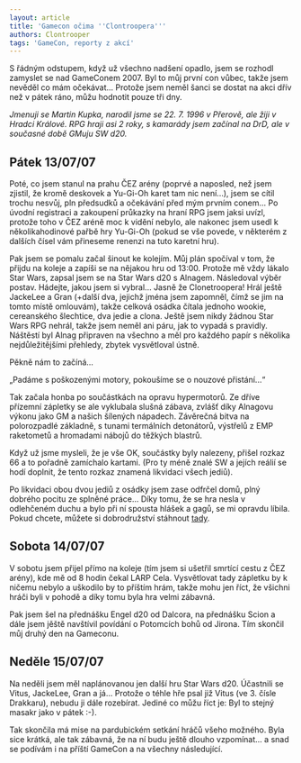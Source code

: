 ```yaml
---
layout: article
title: 'Gamecon očima ''Clontroopera'''
authors: Clontrooper
tags: 'GameCon, reporty z akcí'
---
```


S řádným odstupem, když už všechno nadšení opadlo, jsem se rozhodl zamyslet se nad GameConem 2007\. Byl to můj první con vůbec, takže jsem nevěděl co mám očekávat... Protože jsem neměl šanci se dostat na akci dřív než v pátek ráno, můžu hodnotit pouze tři dny.  

_Jmenuji se Martin Kupka, narodil jsme se 22\. 7\. 1996 v Přerově, ale žiji v Hradci Králové. RPG hraji asi 2 roky, s kamarády jsem začínal na DrD, ale v současné době GMuju SW d20\._

## Pátek 13/07/07  

Poté, co jsem stanul na prahu ČEZ arény (poprvé a naposled, než jsem zjistil, že kromě deskovek a Yu-Gi-Oh karet tam nic není...), jsem se cítil trochu nesvůj, pln předsudků a očekávání před mým prvním conem... Po úvodní registraci a zakoupení průkazky na hraní RPG jsem jaksi uvízl, protože toho v ČEZ aréně moc k vidění nebylo, ale nakonec jsem usedl k několikahodinové pařbě hry Yu-Gi-Oh (pokud se vše povede, v některém z dalších čísel vám přineseme renenzi na tuto karetní hru).

Pak jsem se pomalu začal šinout ke kolejím. Můj plán spočíval v tom, že přijdu na koleje a zapíši se na nějakou hru od 13:00\. Protože mě vždy lákalo Star Wars, zapsal jsem se na Star Wars d20 s Alnagem. Následoval výběr postav. Hádejte, jakou jsem si vybral... Jasně že Clonetroopera! Hrál ještě JackeLee a Gran (+další dva, jejichž jména jsem zapomněl, čímž se jim na tomto místě omlouvám), takže celková osádka čítala jednoho wookie, cereanského šlechtice, dva jedie a clona. Ještě jsem nikdy žádnou Star Wars RPG nehrál, takže jsem neměl ani páru, jak to vypadá s pravidly. Náštěstí byl Alnag připraven na všechno a měl pro každého papír s několika nejdůležitějšími přehledy, zbytek vysvětloval ústně.

Pěkně nám to začíná...

„Padáme s poškozenými motory, pokoušíme se o nouzové přistání...“

Tak začala honba po součástkách na opravu hypermotorů. Ze dříve přízemní zápletky se ale vyklubala slušná zábava, zvlášť díky Alnagovu výkonu jako GM a našich šílených nápadech. Závěrečná bitva na polorozpadlé základně, s tunami termálních detonátorů, výstřelů z EMP raketometů a hromadami nábojů do těžkých blastrů.

Když už jsme mysleli, že je vše OK, součástky byly nalezeny, přišel rozkaz 66 a to pořadně zamíchalo kartami. (Pro ty méně znalé SW a jejích reálií se hodí doplnit, že tento rozkaz znamená likvidaci všech jediů).

Po likvidaci obou dvou jediů z osádky jsem zase odfrčel domů, plný dobrého pocitu ze splněné práce... Díky tomu, že se hra nesla v odlehčeném duchu a bylo při ní spousta hlášek a gagů, se mi opravdu líbila. Pokud chcete, můžete si dobrodružství stáhnout [tady](http://www.d20.cz/materialy/120/2773.html).

## Sobota 14/07/07  

V sobotu jsem přijel přímo na koleje (tím jsem si ušetřil smrtící cestu z ČEZ arény), kde mě od 8 hodin čekal LARP Cela. Vysvětlovat tady zápletku by k ničemu nebylo a uškodilo by to příštím hrám, takže mohu jen říct, že všichni hráči byli v pohodě a díky tomu byla hra velmi zábavná.

Pak jsem šel na přednášku Engel d20 od Dalcora, na přednášku Scion a dále jsem jěště navštívil povídání o Potomcích bohů od Jirona. Tím skončil můj druhý den na Gameconu.

## Neděle 15/07/07  

Na neděli jsem měl naplánovanou jen další hru Star Wars d20\. Účastnili se Vitus, JackeLee, Gran a já... Protože o téhle hře psal již Vitus (ve 3\. čísle Drakkaru), nebudu ji dále rozebírat. Jediné co můžu říct je: Byl to stejný masakr jako v pátek :-).

Tak skončila má mise na pardubickém setkání hráčů všeho možného. Byla sice krátká, ale tak zábavná, že na ní budu ještě dlouho vzpomínat... a snad se podívám i na příští GameCon a na všechny následující.
